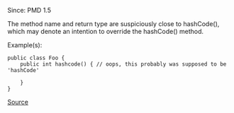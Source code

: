 Since: PMD 1.5

The method name and return type are suspiciously close to hashCode(), which may denote an intention
to override the hashCode() method.

Example(s):
```
public class Foo {
	public int hashcode() {	// oops, this probably was supposed to be 'hashCode'
	
	}
}
```

[Source](https://pmd.github.io/pmd-5.6.1/pmd-java/rules/java/naming.html#SuspiciousHashcodeMethodName)
